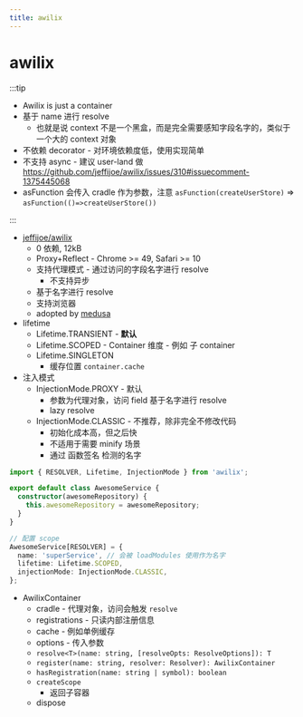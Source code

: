 ```yaml
---
title: awilix
---
```


# awilix

:::tip

- Awilix is just a container
- 基于 name 进行 resolve
  - 也就是说 context 不是一个黑盒，而是完全需要感知字段名字的，类似于一个大的 context 对象
- 不依赖 decorator - 对环境依赖度低，使用实现简单
- 不支持 async - 建议 user-land 做 https://github.com/jeffijoe/awilix/issues/310#issuecomment-1375445068
- asFunction 会传入 cradle 作为参数，注意 `asFunction(createUserStore)` => `asFunction(()=>createUserStore())`

:::

- [jeffijoe/awilix](https://github.com/jeffijoe/awilix)
  - 0 依赖, 12kB
  - Proxy+Reflect - Chrome >= 49, Safari >= 10
  - 支持代理模式 - 通过访问的字段名字进行 resolve
    - 不支持异步
  - 基于名字进行 resolve
  - 支持浏览器
  - adopted by [medusa](https://github.com/medusajs/medusa)
- lifetime
  - Lifetime.TRANSIENT - **默认**
  - Lifetime.SCOPED - Container 维度 - 例如 子 container
  - Lifetime.SINGLETON
    - 缓存位置 `container.cache`
- 注入模式
  - InjectionMode.PROXY - 默认
    - 参数为代理对象，访问 field 基于名字进行 resolve
    - lazy resolve
  - InjectionMode.CLASSIC - 不推荐，除非完全不修改代码
    - 初始化成本高，但之后快
    - 不适用于需要 minify 场景
    - 通过 函数签名 检测的名字

```ts
import { RESOLVER, Lifetime, InjectionMode } from 'awilix';

export default class AwesomeService {
  constructor(awesomeRepository) {
    this.awesomeRepository = awesomeRepository;
  }
}

// 配置 scope
AwesomeService[RESOLVER] = {
  name: 'superService', // 会被 loadModules 使用作为名字
  lifetime: Lifetime.SCOPED,
  injectionMode: InjectionMode.CLASSIC,
};
```

- AwilixContainer
  - cradle - 代理对象，访问会触发 `resolve`
  - registrations - 只读内部注册信息
  - cache - 例如单例缓存
  - options - 传入参数
  - `resolve<T>(name: string, [resolveOpts: ResolveOptions]): T`
  - `register(name: string, resolver: Resolver): AwilixContainer`
  - `hasRegistration(name: string | symbol): boolean`
  - `createScope`
    - 返回子容器
  - dispose

